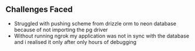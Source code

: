 ## Challenges Faced

- Struggled with pushing scheme from drizzle orm to neon database because of not importing the pg driver
- Without running ngrok my application was not in sync with the database and i realised it only after only hours of debugging

